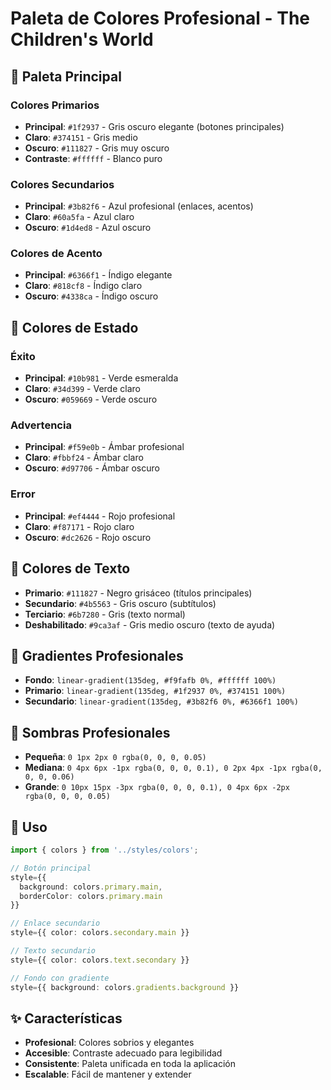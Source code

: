 # Paleta de Colores Profesional - The Children's World

## 🎨 Paleta Principal

### Colores Primarios
- **Principal**: `#1f2937` - Gris oscuro elegante (botones principales)
- **Claro**: `#374151` - Gris medio
- **Oscuro**: `#111827` - Gris muy oscuro
- **Contraste**: `#ffffff` - Blanco puro

### Colores Secundarios
- **Principal**: `#3b82f6` - Azul profesional (enlaces, acentos)
- **Claro**: `#60a5fa` - Azul claro
- **Oscuro**: `#1d4ed8` - Azul oscuro

### Colores de Acento
- **Principal**: `#6366f1` - Índigo elegante
- **Claro**: `#818cf8` - Índigo claro
- **Oscuro**: `#4338ca` - Índigo oscuro

## 🎯 Colores de Estado

### Éxito
- **Principal**: `#10b981` - Verde esmeralda
- **Claro**: `#34d399` - Verde claro
- **Oscuro**: `#059669` - Verde oscuro

### Advertencia
- **Principal**: `#f59e0b` - Ámbar profesional
- **Claro**: `#fbbf24` - Ámbar claro
- **Oscuro**: `#d97706` - Ámbar oscuro

### Error
- **Principal**: `#ef4444` - Rojo profesional
- **Claro**: `#f87171` - Rojo claro
- **Oscuro**: `#dc2626` - Rojo oscuro

## 📝 Colores de Texto

- **Primario**: `#111827` - Negro grisáceo (títulos principales)
- **Secundario**: `#4b5563` - Gris oscuro (subtítulos)
- **Terciario**: `#6b7280` - Gris (texto normal)
- **Deshabilitado**: `#9ca3af` - Gris medio oscuro (texto de ayuda)

## 🎨 Gradientes Profesionales

- **Fondo**: `linear-gradient(135deg, #f9fafb 0%, #ffffff 100%)`
- **Primario**: `linear-gradient(135deg, #1f2937 0%, #374151 100%)`
- **Secundario**: `linear-gradient(135deg, #3b82f6 0%, #6366f1 100%)`

## 📐 Sombras Profesionales

- **Pequeña**: `0 1px 2px 0 rgba(0, 0, 0, 0.05)`
- **Mediana**: `0 4px 6px -1px rgba(0, 0, 0, 0.1), 0 2px 4px -1px rgba(0, 0, 0, 0.06)`
- **Grande**: `0 10px 15px -3px rgba(0, 0, 0, 0.1), 0 4px 6px -2px rgba(0, 0, 0, 0.05)`

## 🚀 Uso

```typescript
import { colors } from '../styles/colors';

// Botón principal
style={{ 
  background: colors.primary.main,
  borderColor: colors.primary.main 
}}

// Enlace secundario
style={{ color: colors.secondary.main }}

// Texto secundario
style={{ color: colors.text.secondary }}

// Fondo con gradiente
style={{ background: colors.gradients.background }}
```

## ✨ Características

- **Profesional**: Colores sobrios y elegantes
- **Accesible**: Contraste adecuado para legibilidad
- **Consistente**: Paleta unificada en toda la aplicación
- **Escalable**: Fácil de mantener y extender
